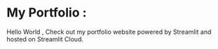 
# My Portfolio :

Hello World , Check out my portfolio website powered by Streamlit and hosted on Streamlit Cloud.



 
